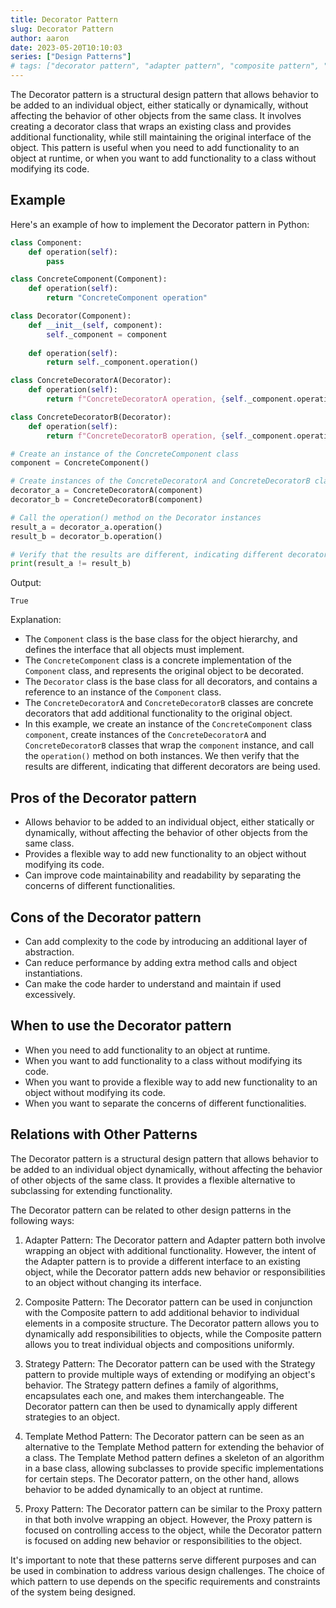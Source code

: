 ```yaml
---
title: Decorator Pattern
slug: Decorator Pattern
author: aaron
date: 2023-05-20T10:10:03
series: ["Design Patterns"]
# tags: ["decorator pattern", "adapter pattern", "composite pattern", "strategy pattern", "template method pattern", "proxy pattern"]
---
```



The Decorator pattern is a structural design pattern that allows behavior to be added to an individual object, either statically or dynamically, without affecting the behavior of other objects from the same class. It involves creating a decorator class that wraps an existing class and provides additional functionality, while still maintaining the original interface of the object. This pattern is useful when you need to add functionality to an object at runtime, or when you want to add functionality to a class without modifying its code.

## Example

Here's an example of how to implement the Decorator pattern in Python:

```python
class Component:
    def operation(self):
        pass

class ConcreteComponent(Component):
    def operation(self):
        return "ConcreteComponent operation"

class Decorator(Component):
    def __init__(self, component):
        self._component = component
    
    def operation(self):
        return self._component.operation()

class ConcreteDecoratorA(Decorator):
    def operation(self):
        return f"ConcreteDecoratorA operation, {self._component.operation()}"

class ConcreteDecoratorB(Decorator):
    def operation(self):
        return f"ConcreteDecoratorB operation, {self._component.operation()}"

# Create an instance of the ConcreteComponent class
component = ConcreteComponent()

# Create instances of the ConcreteDecoratorA and ConcreteDecoratorB classes, wrapping the ConcreteComponent instance
decorator_a = ConcreteDecoratorA(component)
decorator_b = ConcreteDecoratorB(component)

# Call the operation() method on the Decorator instances
result_a = decorator_a.operation()
result_b = decorator_b.operation()

# Verify that the results are different, indicating different decorators
print(result_a != result_b)
```

Output:
```
True
```

Explanation:
- The `Component` class is the base class for the object hierarchy, and defines the interface that all objects must implement.
- The `ConcreteComponent` class is a concrete implementation of the `Component` class, and represents the original object to be decorated.
- The `Decorator` class is the base class for all decorators, and contains a reference to an instance of the `Component` class.
- The `ConcreteDecoratorA` and `ConcreteDecoratorB` classes are concrete decorators that add additional functionality to the original object.
- In this example, we create an instance of the `ConcreteComponent` class `component`, create instances of the `ConcreteDecoratorA` and `ConcreteDecoratorB` classes that wrap the `component` instance, and call the `operation()` method on both instances. We then verify that the results are different, indicating that different decorators are being used.

## Pros of the Decorator pattern

- Allows behavior to be added to an individual object, either statically or dynamically, without affecting the behavior of other objects from the same class.
- Provides a flexible way to add new functionality to an object without modifying its code.
- Can improve code maintainability and readability by separating the concerns of different functionalities.

## Cons of the Decorator pattern

- Can add complexity to the code by introducing an additional layer of abstraction.
- Can reduce performance by adding extra method calls and object instantiations.
- Can make the code harder to understand and maintain if used excessively.

## When to use the Decorator pattern

- When you need to add functionality to an object at runtime.
- When you want to add functionality to a class without modifying its code.
- When you want to provide a flexible way to add new functionality to an object without modifying its code.
- When you want to separate the concerns of different functionalities.

## Relations with Other Patterns

The Decorator pattern is a structural design pattern that allows behavior to be added to an individual object dynamically, without affecting the behavior of other objects of the same class. It provides a flexible alternative to subclassing for extending functionality.

The Decorator pattern can be related to other design patterns in the following ways:

1. Adapter Pattern: The Decorator pattern and Adapter pattern both involve wrapping an object with additional functionality. However, the intent of the Adapter pattern is to provide a different interface to an existing object, while the Decorator pattern adds new behavior or responsibilities to an object without changing its interface.

2. Composite Pattern: The Decorator pattern can be used in conjunction with the Composite pattern to add additional behavior to individual elements in a composite structure. The Decorator pattern allows you to dynamically add responsibilities to objects, while the Composite pattern allows you to treat individual objects and compositions uniformly.

3. Strategy Pattern: The Decorator pattern can be used with the Strategy pattern to provide multiple ways of extending or modifying an object's behavior. The Strategy pattern defines a family of algorithms, encapsulates each one, and makes them interchangeable. The Decorator pattern can then be used to dynamically apply different strategies to an object.

4. Template Method Pattern: The Decorator pattern can be seen as an alternative to the Template Method pattern for extending the behavior of a class. The Template Method pattern defines a skeleton of an algorithm in a base class, allowing subclasses to provide specific implementations for certain steps. The Decorator pattern, on the other hand, allows behavior to be added dynamically to an object at runtime.

5. Proxy Pattern: The Decorator pattern can be similar to the Proxy pattern in that both involve wrapping an object. However, the Proxy pattern is focused on controlling access to the object, while the Decorator pattern is focused on adding new behavior or responsibilities to the object.

It's important to note that these patterns serve different purposes and can be used in combination to address various design challenges. The choice of which pattern to use depends on the specific requirements and constraints of the system being designed.